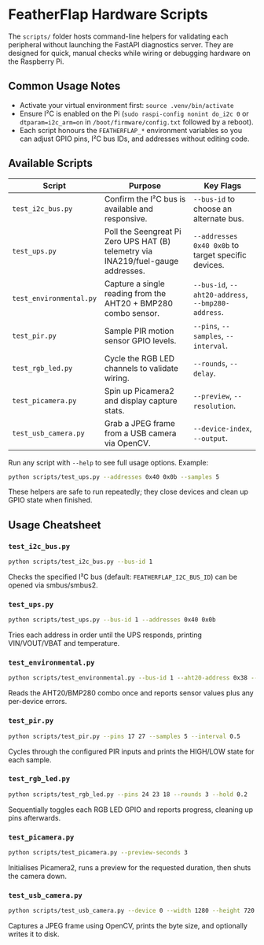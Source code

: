 # FeatherFlap Hardware Scripts

The `scripts/` folder hosts command-line helpers for validating each peripheral without launching the FastAPI diagnostics server. They are designed for quick, manual checks while wiring or debugging hardware on the Raspberry Pi.

## Common Usage Notes

- Activate your virtual environment first: `source .venv/bin/activate`
- Ensure I²C is enabled on the Pi (`sudo raspi-config nonint do_i2c 0` or `dtparam=i2c_arm=on` in `/boot/firmware/config.txt` followed by a reboot).
- Each script honours the `FEATHERFLAP_*` environment variables so you can adjust GPIO pins, I²C bus IDs, and addresses without editing code.

## Available Scripts

| Script | Purpose | Key Flags |
| ------ | ------- | --------- |
| `test_i2c_bus.py` | Confirm the I²C bus is available and responsive. | `--bus-id` to choose an alternate bus. |
| `test_ups.py` | Poll the Seengreat Pi Zero UPS HAT (B) telemetry via INA219/fuel-gauge addresses. | `--addresses 0x40 0x0b` to target specific devices. |
| `test_environmental.py` | Capture a single reading from the AHT20 + BMP280 combo sensor. | `--bus-id`, `--aht20-address`, `--bmp280-address`. |
| `test_pir.py` | Sample PIR motion sensor GPIO levels. | `--pins`, `--samples`, `--interval`. |
| `test_rgb_led.py` | Cycle the RGB LED channels to validate wiring. | `--rounds`, `--delay`. |
| `test_picamera.py` | Spin up Picamera2 and display capture stats. | `--preview`, `--resolution`. |
| `test_usb_camera.py` | Grab a JPEG frame from a USB camera via OpenCV. | `--device-index`, `--output`. |

Run any script with `--help` to see full usage options. Example:

```bash
python scripts/test_ups.py --addresses 0x40 0x0b --samples 5
```

These helpers are safe to run repeatedly; they close devices and clean up GPIO state when finished.

## Usage Cheatsheet

### `test_i2c_bus.py`
```bash
python scripts/test_i2c_bus.py --bus-id 1
```
Checks the specified I²C bus (default: `FEATHERFLAP_I2C_BUS_ID`) can be opened via smbus/smbus2.

### `test_ups.py`
```bash
python scripts/test_ups.py --bus-id 1 --addresses 0x40 0x0b
```
Tries each address in order until the UPS responds, printing VIN/VOUT/VBAT and temperature.

### `test_environmental.py`
```bash
python scripts/test_environmental.py --bus-id 1 --aht20-address 0x38 --bmp280-address 0x76
```
Reads the AHT20/BMP280 combo once and reports sensor values plus any per-device errors.

### `test_pir.py`
```bash
python scripts/test_pir.py --pins 17 27 --samples 5 --interval 0.5
```
Cycles through the configured PIR inputs and prints the HIGH/LOW state for each sample.

### `test_rgb_led.py`
```bash
python scripts/test_rgb_led.py --pins 24 23 18 --rounds 3 --hold 0.2
```
Sequentially toggles each RGB LED GPIO and reports progress, cleaning up pins afterwards.

### `test_picamera.py`
```bash
python scripts/test_picamera.py --preview-seconds 3
```
Initialises Picamera2, runs a preview for the requested duration, then shuts the camera down.

### `test_usb_camera.py`
```bash
python scripts/test_usb_camera.py --device 0 --width 1280 --height 720 --output frame.jpg
```
Captures a JPEG frame using OpenCV, prints the byte size, and optionally writes it to disk.
